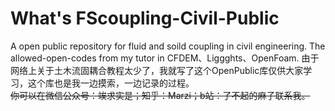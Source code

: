 # What's FScoupling-Civil-Public
A open public repository for fluid and soild coupling in civil engineering. The allowed-open-codes from my tutor in CFDEM、Liggghts、OpenFoam.
由于网络上关于土木流固耦合教程太少了，我就写了这个OpenPublic库仅供大家学习，这个库也是我一边摸索，一边记录的过程。  
~~你可以在微信公众号：竢求实是；知乎：Marzi；b站：了不起的麻子联系我。~~


